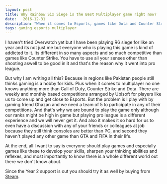 ```yaml
---
layout: post
title: Why Rainbow Six Siege is the Best Multiplayer game right now?
date:   2016-12-31
description: "When it comes to Esports, games like Dota and Counter Strike have always been dominated.  But 2016 brought a change in competition by introducing us to 2 major Esports games i-e. Overwatch and Rainbow Six Siege. And these two games dominated the GAME AWARDS by Overwatch winning best multiplayer and R6 siege being the runner up."
tags: gaming esports multiplayer
---
```


I haven't tried Overwatch yet but I have been playing R6 siege for like an year and its not just me but everyone who is playing this game is kind of addicted to it. Its different in so many aspects and so much competitive than games like Counter Strike. You have to use all your senses other than shooting aswell to be good in it and that's the reason why it went into pro league. 

But why I am writing all this? Because in regions like Pakistan people still thinks gaming is a hobby for kids. Plus when it comes to multiplayer no one knows anything more than Call of Duty, Counter Strike and Dota. There are weekly and monthly based competitions arranged by Ubisoft for players like us to come up and get close to Esports. But the problem is I play with by gaming friend Ghazan and we need a team of 5 to participate in any of their competitions. And that's why we are bound to play the game only although our ranks might be high in game but playing pro league is a different experience and we will never get it. And also it makes it so hard for us to even have a discussion with any of your friends or colleagues at job because they still think consoles are better than PC, and second they haven't played any other game than GTA and FIFA in their life.

At the end, all I want to say is everyone should play games and especially games like these to develop your skills, sharpen your thinking abilities and reflexes, and most importantly to know there is a whole different world out there we don't know about.

Since the Year 2 support is out you should try it as well by buying from [Steam](http://store.steampowered.com/app/359550/). 
